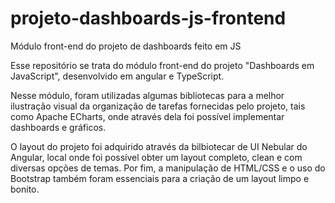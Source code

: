 # projeto-dashboards-js-frontend
Módulo front-end do projeto de dashboards feito em JS

Esse repositório se trata do módulo front-end do projeto "Dashboards em JavaScript", desenvolvido em angular e TypeScript.

Nesse módulo, foram utilizadas algumas bibliotecas para a melhor ilustração visual da organização de tarefas fornecidas pelo projeto, tais como Apache ECharts, onde através dela foi possível implementar dashboards e gráficos.

O layout do projeto foi adquirido através da bilbiotecar de UI Nebular do Angular, local onde foi possível obter um layout completo, clean e com diversas opções de temas.
Por fim, a manipulação de HTML/CSS e o uso do Bootstrap também foram essenciais para a criação de um layout limpo e bonito.
